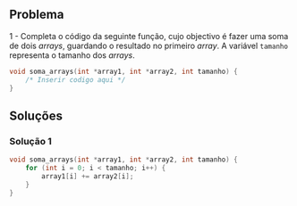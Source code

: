 ## Problema

1 - Completa o código da seguinte função, cujo objectivo é fazer uma soma de
dois _arrays_, guardando o resultado no primeiro _array_. A variável `tamanho`
representa o tamanho dos _arrays_.

```c
void soma_arrays(int *array1, int *array2, int tamanho) {
    /* Inserir codigo aqui */
}
```

## Soluções

### Solução 1

```c
void soma_arrays(int *array1, int *array2, int tamanho) {
    for (int i = 0; i < tamanho; i++) {
        array1[i] += array2[i];
    }
}
```
